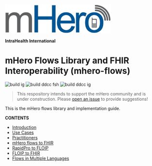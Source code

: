 <img src="input/images/mherlogo.png" width="350">

**IntraHealth International**

# mHero Flows Library and FHIR Interoperability (mhero-flows)
![build ig](https://github.com/intrahealth/mhero-flows/workflows/build_fsh/badge.svg)
![build ddcc fsh](https://github.com/intrahealth/mhero-flows/workflows/build_fsh/badge.svg)
![build ddcc ig](https://github.com/intrahealth/mhero-flows/workflows/build_ig/badge.svg)

> This respository intends to support the mHero community and is under construction. Please [open an issue](https://github.com/intrahealth/mhero-flows/issues/new/choose) to provide suggestions!

This is the mHero flows library and implementation guide.

**CONTENTS**
* [Introduction](input/pagecontent/index.md)
* [Use Cases](input/pagecontent/usecases.md)
* [Practitioners](input/pagecontent/practitioners.md)
* [mHero flows to FHIR](input/pagecontent/data.md)
* [RapidPro to FLOIP](input/pagecontent/floip2rpro.md)
* [FLOIP to FHIR](input/pagecontent/floip2fhir.md)
* [Flows in Multiple Languages](input/pagecontent/languages.md)
